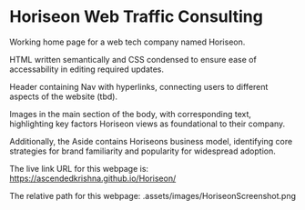 # Horiseon Web Traffic Consulting

Working home page for a web tech company named Horiseon.

HTML written semantically and CSS condensed to ensure ease of accessability in editing required updates.

Header containing Nav with hyperlinks, connecting users to different aspects of the website (tbd). 

Images in the main section of the body, with corresponding text, highlighting key factors Horiseon views as foundational to their company.

Additionally, the Aside contains Horiseons business model, identifying core strategies for brand familiarity and popularity for widespread adoption.

The live link URL for this webpage is: https://ascendedkrishna.github.io/Horiseon/

The relative path for this webpage: .assets/images/HoriseonScreenshot.png